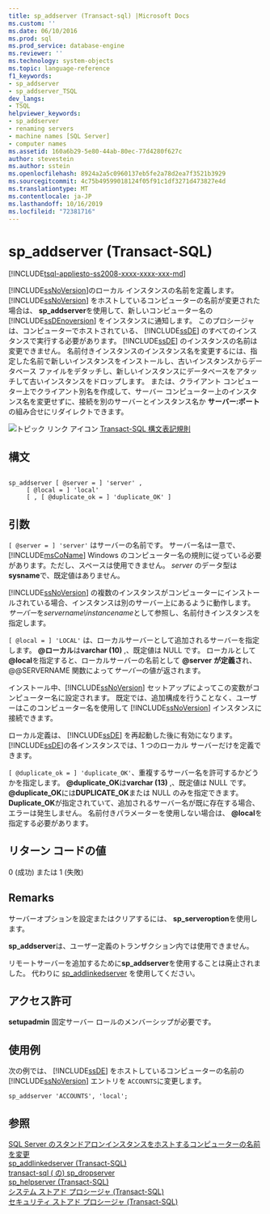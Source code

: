 ```yaml
---
title: sp_addserver (Transact-sql) |Microsoft Docs
ms.custom: ''
ms.date: 06/10/2016
ms.prod: sql
ms.prod_service: database-engine
ms.reviewer: ''
ms.technology: system-objects
ms.topic: language-reference
f1_keywords:
- sp_addserver
- sp_addserver_TSQL
dev_langs:
- TSQL
helpviewer_keywords:
- sp_addserver
- renaming servers
- machine names [SQL Server]
- computer names
ms.assetid: 160a6b29-5e80-44ab-80ec-77d4280f627c
author: stevestein
ms.author: sstein
ms.openlocfilehash: 8924a2a5c0960137eb5fe2a78d2ea7f3521b3929
ms.sourcegitcommit: 4c75b49599018124f05f91c1df3271d473827e4d
ms.translationtype: MT
ms.contentlocale: ja-JP
ms.lasthandoff: 10/16/2019
ms.locfileid: "72381716"
---
```

# <a name="sp_addserver-transact-sql"></a>sp_addserver (Transact-SQL)
[!INCLUDE[tsql-appliesto-ss2008-xxxx-xxxx-xxx-md](../../includes/tsql-appliesto-ss2008-xxxx-xxxx-xxx-md.md)]

  [!INCLUDE[ssNoVersion](../../includes/ssnoversion-md.md)]のローカル インスタンスの名前を定義します。 [!INCLUDE[ssNoVersion](../../includes/ssnoversion-md.md)] をホストしているコンピューターの名前が変更された場合は、 **sp_addserver**を使用して、新しいコンピューター名の [!INCLUDE[ssDEnoversion](../../includes/ssdenoversion-md.md)] をインスタンスに通知します。 このプロシージャは、コンピューターでホストされている、 [!INCLUDE[ssDE](../../includes/ssde-md.md)] のすべてのインスタンスで実行する必要があります。 [!INCLUDE[ssDE](../../includes/ssde-md.md)] のインスタンスの名前は変更できません。 名前付きインスタンスのインスタンス名を変更するには、指定した名前で新しいインスタンスをインストールし、古いインスタンスからデータベース ファイルをデタッチし、新しいインスタンスにデータベースをアタッチして古いインスタンスをドロップします。 または、クライアント コンピューター上でクライアント別名を作成して、サーバー コンピューター上のインスタンス名を変更せずに、接続を別のサーバーとインスタンス名か **サーバー:ポート** の組み合せにリダイレクトできます。  
  
 ![トピック リンク アイコン](../../database-engine/configure-windows/media/topic-link.gif "トピック リンク アイコン") [Transact-SQL 構文表記規則](../../t-sql/language-elements/transact-sql-syntax-conventions-transact-sql.md)  
  
## <a name="syntax"></a>構文  
  
```  
  
sp_addserver [ @server = ] 'server' ,  
     [ @local = ] 'local'   
     [ , [ @duplicate_ok = ] 'duplicate_OK' ]  
```  
  
## <a name="arguments"></a>引数  
`[ @server = ] 'server'` はサーバーの名前です。 サーバー名は一意で、 [!INCLUDE[msCoName](../../includes/msconame-md.md)] Windows のコンピューター名の規則に従っている必要があります。ただし、スペースは使用できません。 *server* のデータ型は **sysname**で、既定値はありません。  
  
 [!INCLUDE[ssNoVersion](../../includes/ssnoversion-md.md)] の複数のインスタンスがコンピューターにインストールされている場合、インスタンスは別のサーバー上にあるように動作します。 *サーバー*を*servername\instancename*として参照し、名前付きインスタンスを指定します。  
  
`[ @local = ] 'LOCAL'` は、ローカルサーバーとして追加されるサーバーを指定します。 **\@ローカル**は**varchar (10)** ,、既定値は NULL です。 ローカルとして **\@local**を指定すると、ローカルサーバーの名前として **\@server** **が定義さ**れ、@@SERVERNAME 関数によって*サーバー*の値が返されます。  
  
 インストール中、[!INCLUDE[ssNoVersion](../../includes/ssnoversion-md.md)] セットアップによってこの変数がコンピューター名に設定されます。 既定では、追加構成を行うことなく、ユーザーはこのコンピューター名を使用して [!INCLUDE[ssNoVersion](../../includes/ssnoversion-md.md)] インスタンスに接続できます。  
  
 ローカル定義は、 [!INCLUDE[ssDE](../../includes/ssde-md.md)] を再起動した後に有効になります。 [!INCLUDE[ssDE](../../includes/ssde-md.md)]の各インスタンスでは、1 つのローカル サーバーだけを定義できます。  
  
`[ @duplicate_ok = ] 'duplicate_OK'`、重複するサーバー名を許可するかどうかを指定します。 **\@duplicate_OK**は**varchar (13)** ,、既定値は NULL です。 **\@duplicate_OK**には**DUPLICATE_OK**または NULL のみを指定できます。 **Duplicate_OK**が指定されていて、追加されるサーバー名が既に存在する場合、エラーは発生しません。 名前付きパラメーターを使用しない場合は、 **\@local**を指定する必要があります。  
  
## <a name="return-code-values"></a>リターン コードの値  
 0 (成功) または 1 (失敗)  
  
## <a name="remarks"></a>Remarks  
 サーバーオプションを設定またはクリアするには、 **sp_serveroption**を使用します。  
  
 **sp_addserver**は、ユーザー定義のトランザクション内では使用できません。  
  
 リモートサーバーを追加するために**sp_addserver**を使用することは廃止されました。 代わりに [sp_addlinkedserver](../../relational-databases/system-stored-procedures/sp-addlinkedserver-transact-sql.md) を使用してください。  
  
## <a name="permissions"></a>アクセス許可  
 **setupadmin** 固定サーバー ロールのメンバーシップが必要です。  
  
## <a name="examples"></a>使用例  
 次の例では、 [!INCLUDE[ssDE](../../includes/ssde-md.md)] をホストしているコンピューターの名前の [!INCLUDE[ssNoVersion](../../includes/ssnoversion-md.md)] エントリを `ACCOUNTS`に変更します。  
  
```  
sp_addserver 'ACCOUNTS', 'local';  
```  
  
## <a name="see-also"></a>参照  
 [SQL Server のスタンドアロンインスタンスをホストするコンピューターの名前を変更](../../database-engine/install-windows/rename-a-computer-that-hosts-a-stand-alone-instance-of-sql-server.md)   
 [sp_addlinkedserver &#40;Transact-SQL&#41;](../../relational-databases/system-stored-procedures/sp-addlinkedserver-transact-sql.md)   
 [transact-sql &#40;  の&#41; sp_dropserver](../../relational-databases/system-stored-procedures/sp-dropserver-transact-sql.md)  
 [sp_helpserver &#40;Transact-SQL&#41;](../../relational-databases/system-stored-procedures/sp-helpserver-transact-sql.md)   
 [システム ストアド プロシージャ &#40;Transact-SQL&#41;](../../relational-databases/system-stored-procedures/system-stored-procedures-transact-sql.md)   
 [セキュリティ ストアド プロシージャ &#40;Transact-SQL&#41;](../../relational-databases/system-stored-procedures/security-stored-procedures-transact-sql.md)  
  
  
